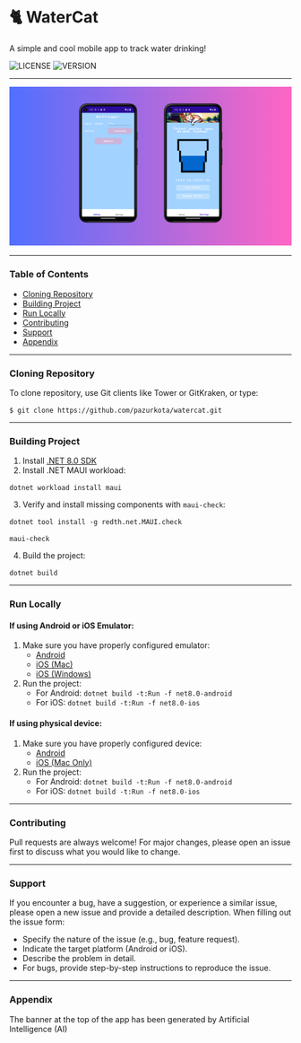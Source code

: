 # 🐈 WaterCat

A simple and cool mobile app to track water drinking!

![LICENSE](https://img.shields.io/github/license/pazurkota/watercat?style=for-the-badge)
![VERSION](https://img.shields.io/github/v/release/pazurkota/watercat?include_prereleases&style=for-the-badge)

---

![](watercat_readme_image.png)

---

### Table of Contents
- [Cloning Repository](#cloning-repository)
- [Building Project](#building-project)
- [Run Locally](#run-locally)
- [Contributing](#contributing)
- [Support](#support)
- [Appendix](#appendix)

---

### Cloning Repository

To clone repository, use Git clients like Tower or GitKraken, or type:
```commandline
$ git clone https://github.com/pazurkota/watercat.git
```

---

### Building Project

1. Install [.NET 8.0 SDK](https://dotnet.microsoft.com/en-us/download)
2. Install .NET MAUI workload:
```commandline
dotnet workload install maui
```
3. Verify and install missing components with `maui-check`:
```commandline
dotnet tool install -g redth.net.MAUI.check
```
```commandline
maui-check
```
4. Build the project:
```commandline
dotnet build
```
---

### Run Locally

#### If using Android or iOS Emulator:

1. Make sure you have properly configured emulator:
    - [Android](https://learn.microsoft.com/en-us/dotnet/maui/android/emulator/debug-on-emulator?view=net-maui-8.0)
    - [iOS (Mac)](https://learn.microsoft.com/en-us/dotnet/maui/ios/cli?view=net-maui-8.0)
    - [iOS (Windows)](https://learn.microsoft.com/en-us/dotnet/maui/ios/remote-simulator?view=net-maui-8.0)
2. Run the project:
    - For Android: ```dotnet build -t:Run -f net8.0-android```
    - For iOS: ```dotnet build -t:Run -f net8.0-ios```

#### If using physical device:

1. Make sure you have properly configured device:
    - [Android](https://learn.microsoft.com/en-us/dotnet/maui/android/device/setup?view=net-maui-8.0)
    - [iOS (Mac Only)](https://learn.microsoft.com/en-us/dotnet/maui/ios/pair-to-mac?view=net-maui-8.0)
2. Run the project:
    - For Android: ```dotnet build -t:Run -f net8.0-android```
    - For iOS: ```dotnet build -t:Run -f net8.0-ios```

---

### Contributing

Pull requests are always welcome! For major changes, please open an issue first to discuss what you would like to change.

---

### Support

If you encounter a bug, have a suggestion, or experience a similar issue, please open a new issue and provide a detailed description. When filling out the issue form:

- Specify the nature of the issue (e.g., bug, feature request).
- Indicate the target platform (Android or iOS).
- Describe the problem in detail.
- For bugs, provide step-by-step instructions to reproduce the issue.

---

### Appendix

The banner at the top of the app has been generated by Artificial Intelligence (AI)